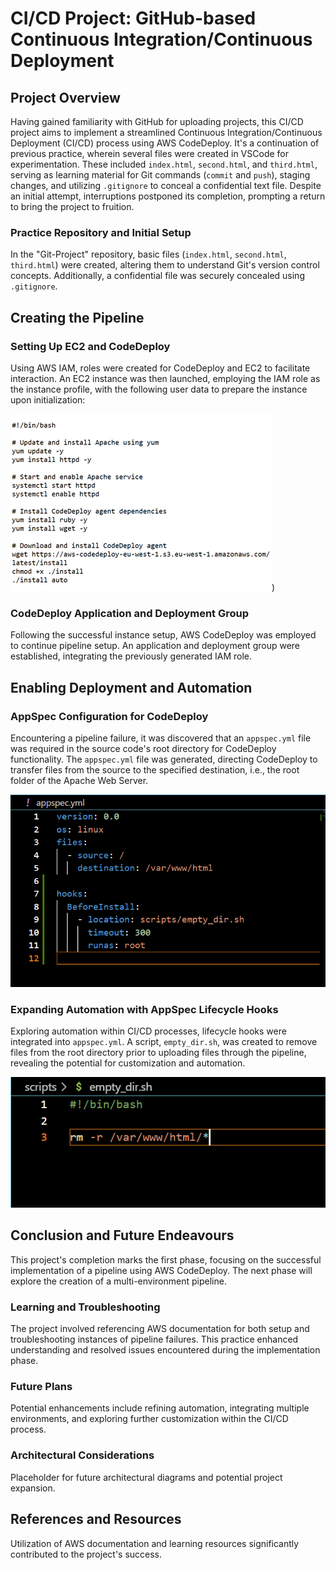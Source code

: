 # CI/CD Project: GitHub-based Continuous Integration/Continuous Deployment

## Project Overview

Having gained familiarity with GitHub for uploading projects, this CI/CD project aims to implement a streamlined Continuous Integration/Continuous Deployment (CI/CD) process using AWS CodeDeploy. It's a continuation of previous practice, wherein several files were created in VSCode for experimentation. These included `index.html`, `second.html`, and `third.html`, serving as learning material for Git commands (`commit` and `push`), staging changes, and utilizing `.gitignore` to conceal a confidential text file. Despite an initial attempt, interruptions postponed its completion, prompting a return to bring the project to fruition.

### Practice Repository and Initial Setup

In the "Git-Project" repository, basic files (`index.html`, `second.html`, `third.html`) were created, altering them to understand Git's version control concepts. Additionally, a confidential file was securely concealed using `.gitignore`.

## Creating the Pipeline

### Setting Up EC2 and CodeDeploy

Using AWS IAM, roles were created for CodeDeploy and EC2 to facilitate interaction. An EC2 instance was then launched, employing the IAM role as the instance profile, with the following user data to prepare the instance upon initialization:

![user data ec2](https://github.com/LeeDrew86/AWS-Projects/blob/main/CI-CD%20Project/user%20data.png))

### CodeDeploy Application and Deployment Group

Following the successful instance setup, AWS CodeDeploy was employed to continue pipeline setup. An application and deployment group were established, integrating the previously generated IAM role.

## Enabling Deployment and Automation

### AppSpec Configuration for CodeDeploy

Encountering a pipeline failure, it was discovered that an `appspec.yml` file was required in the source code's root directory for CodeDeploy functionality. The `appspec.yml` file was generated, directing CodeDeploy to transfer files from the source to the specified destination, i.e., the root folder of the Apache Web Server.

![AppSpec-CodeDeploy](https://github.com/LeeDrew86/AWS-Projects/blob/main/CI-CD%20Project/appspec.png)

### Expanding Automation with AppSpec Lifecycle Hooks

Exploring automation within CI/CD processes, lifecycle hooks were integrated into `appspec.yml`. A script, `empty_dir.sh`, was created to remove files from the root directory prior to uploading files through the pipeline, revealing the potential for customization and automation.

![Lifecycle-Hooks-CodeDeploy](https://github.com/LeeDrew86/AWS-Projects/blob/main/CI-CD%20Project/bash.png)

## Conclusion and Future Endeavours

This project's completion marks the first phase, focusing on the successful implementation of a pipeline using AWS CodeDeploy. The next phase will explore the creation of a multi-environment pipeline.

### Learning and Troubleshooting

The project involved referencing AWS documentation for both setup and troubleshooting instances of pipeline failures. This practice enhanced understanding and resolved issues encountered during the implementation phase.

### Future Plans

Potential enhancements include refining automation, integrating multiple environments, and exploring further customization within the CI/CD process.

### Architectural Considerations

Placeholder for future architectural diagrams and potential project expansion.

## References and Resources

Utilization of AWS documentation and learning resources significantly contributed to the project's success.
